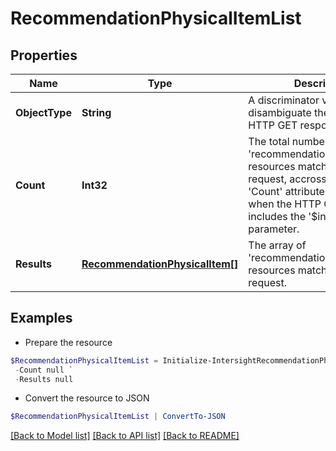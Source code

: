 # RecommendationPhysicalItemList
## Properties

Name | Type | Description | Notes
------------ | ------------- | ------------- | -------------
**ObjectType** | **String** | A discriminator value to disambiguate the schema of a HTTP GET response body. | 
**Count** | **Int32** | The total number of &#39;recommendation.PhysicalItem&#39; resources matching the request, accross all pages. The &#39;Count&#39; attribute is included when the HTTP GET request includes the &#39;$inlinecount&#39; parameter. | [optional] 
**Results** | [**RecommendationPhysicalItem[]**](RecommendationPhysicalItem.md) | The array of &#39;recommendation.PhysicalItem&#39; resources matching the request. | [optional] 

## Examples

- Prepare the resource
```powershell
$RecommendationPhysicalItemList = Initialize-IntersightRecommendationPhysicalItemList  -ObjectType null `
 -Count null `
 -Results null
```

- Convert the resource to JSON
```powershell
$RecommendationPhysicalItemList | ConvertTo-JSON
```

[[Back to Model list]](../README.md#documentation-for-models) [[Back to API list]](../README.md#documentation-for-api-endpoints) [[Back to README]](../README.md)

